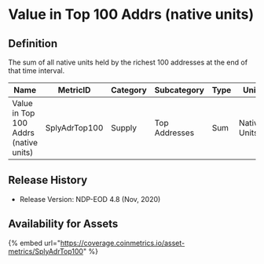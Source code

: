 # Value in Top 100 Addrs (native units)

## Definition

The sum of all native units held by the richest 100 addresses at the end of that time interval.

| Name                                  | MetricID      | Category | Subcategory   | Type | Unit         | Interval |
| ------------------------------------- | ------------- | -------- | ------------- | ---- | ------------ | -------- |
| Value in Top 100 Addrs (native units) | SplyAdrTop100 | Supply   | Top Addresses | Sum  | Native Units | 1 day    |

## Release History

* Release Version: NDP-EOD 4.8 (Nov, 2020)

## Availability for Assets

{% embed url="https://coverage.coinmetrics.io/asset-metrics/SplyAdrTop100" %}
